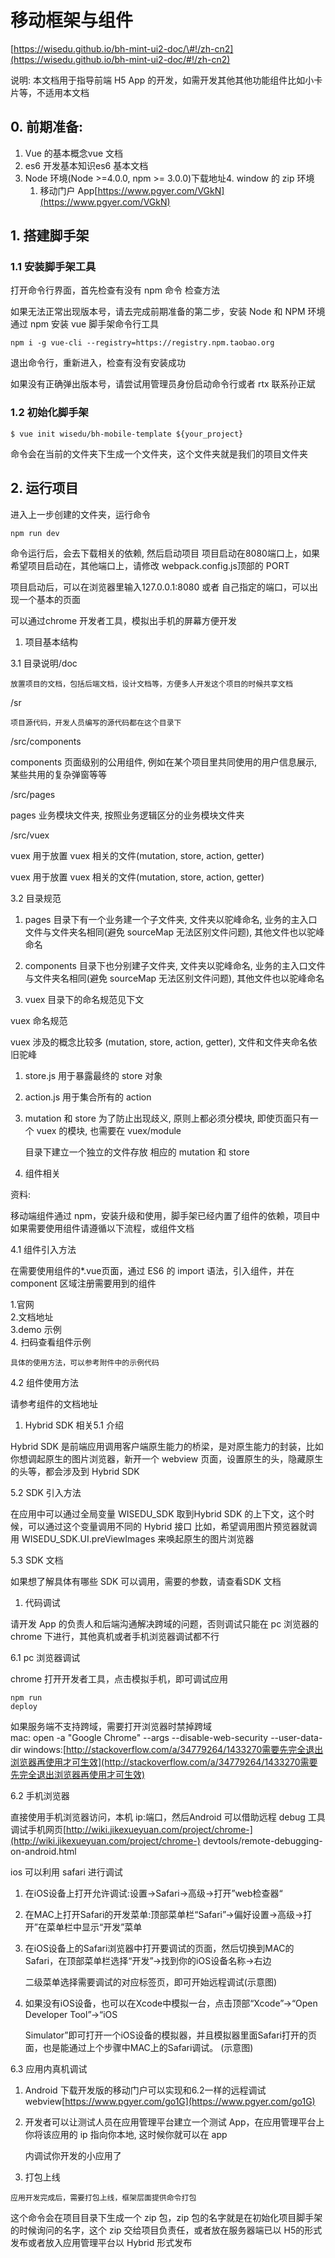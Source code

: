 # 移动框架与组件

[https://wisedu.github.io/bh-mint-ui2-doc/\#!/zh-cn2](https://wisedu.github.io/bh-mint-ui2-doc/#!/zh-cn2)

说明: 本文档用于指导前端 H5 App 的开发，如需开发其他其他功能组件比如小卡片等，不适用本文档

## 0. 前期准备:

1. Vue 的基本概念vue 文档  
2. es6 开发基本知识es6 基本文档  
3. Node 环境\(Node &gt;=4.0.0, npm &gt;= 3.0.0\)下载地址4. window 的 zip 环境  
   1. 移动门户 App[https://www.pgyer.com/VGkN](https://www.pgyer.com/VGkN)

## 1. 搭建脚手架

### 1.1 安装脚手架工具

打开命令行界面，首先检查有没有 npm 命令 检查方法

如果无法正常出现版本号，请去完成前期准备的第二步，安装 Node 和 NPM 环境 通过 npm 安装 vue 脚手架命令行工具

```
npm i -g vue-cli --registry=https://registry.npm.taobao.org
```

退出命令行，重新进入，检查有没有安装成功

如果没有正确弹出版本号，请尝试用管理员身份启动命令行或者 rtx 联系孙正斌

### 1.2 初始化脚手架

```
$ vue init wisedu/bh-mobile-template ${your_project}
```

命令会在当前的文件夹下生成一个文件夹，这个文件夹就是我们的项目文件夹

## 2. 运行项目

进入上一步创建的文件夹，运行命令

```
npm run dev
```

命令运行后，会去下载相关的依赖, 然后启动项目 项目启动在8080端口上，如果希望项目启动在，其他端口上，请修改 webpack.config.js顶部的 PORT

项目启动后，可以在浏览器里输入127.0.0.1:8080 或者 自己指定的端口，可以出现一个基本的页面

可以通过chrome 开发者工具，模拟出手机的屏幕方便开发

1. 项目基本结构

3.1 目录说明/doc

```
放置项目的文档，包括后端文档，设计文档等，方便多人开发这个项目的时候共享文档
```

/sr

```
项目源代码，开发人员编写的源代码都在这个目录下
```

/src/components

components 页面级别的公用组件, 例如在某个项目里共同使用的用户信息展示, 某些共用的复杂弹窗等等

/src/pages

pages 业务模块文件夹, 按照业务逻辑区分的业务模块文件夹

/src/vuex

vuex 用于放置 vuex 相关的文件\(mutation, store, action, getter\)

vuex 用于放置 vuex 相关的文件\(mutation, store, action, getter\)

3.2 目录规范

1. pages 目录下有一个业务建一个子文件夹, 文件夹以驼峰命名, 业务的主入口文件与文件夹名相同\(避免 sourceMap 无法区别文件问题\), 其他文件也以驼峰命名

2. components 目录下也分别建子文件夹, 文件夹以驼峰命名, 业务的主入口文件与文件夹名相同\(避免 sourceMap 无法区别文件问题\), 其他文件也以驼峰命名

3. vuex 目录下的命名规范见下文

vuex 命名规范

vuex 涉及的概念比较多 \(mutation, store, action, getter\), 文件和文件夹命名依旧驼峰

1. store.js 用于暴露最终的 store 对象

2. action.js 用于集合所有的 action

3. mutation 和 store 为了防止出现歧义, 原则上都必须分模块, 即使页面只有一个 vuex 的模块, 也需要在 vuex/module

   目录下建立一个独立的文件存放 相应的 mutation 和 store

4. 组件相关

资料:

移动端组件通过 npm，安装升级和使用，脚手架已经内置了组件的依赖，项目中如果需要使用组件请遵循以下流程，或组件文档

4.1 组件引入方法

在需要使用组件的\*.vue页面，通过 ES6 的 import 语法，引入组件，并在 component 区域注册需要用到的组件

1.官网  
2.文档地址  
3.demo 示例  
4. 扫码查看组件示例

```
具体的使用方法，可以参考附件中的示例代码
```

4.2 组件使用方法

请参考组件的文档地址

1. Hybrid SDK 相关5.1 介绍

Hybrid SDK 是前端应用调用客户端原生能力的桥梁，是对原生能力的封装，比如你想调起原生的图片浏览器，新开一个 webview 页面，设置原生的头，隐藏原生的头等，都会涉及到 Hybrid SDK

5.2 SDK 引入方法

在应用中可以通过全局变量 WISEDU\_SDK 取到Hybrid SDK 的上下文，这个时候，可以通过这个变量调用不同的 Hybrid 接口 比如，希望调用图片预览器就调用 WISEDU\_SDK.UI.preViewImages 来唤起原生的图片浏览器

5.3 SDK 文档

如果想了解具体有哪些 SDK 可以调用，需要的参数，请查看SDK 文档

1. 代码调试

请开发 App 的负责人和后端沟通解决跨域的问题，否则调试只能在 pc 浏览器的 chrome 下进行，其他真机或者手机浏览器调试都不行

6.1 pc 浏览器调试

chrome 打开开发者工具，点击模拟手机，即可调试应用

```
npm run
deploy
```

如果服务端不支持跨域，需要打开浏览器时禁掉跨域  
 mac: open -a "Google Chrome" --args --disable-web-security --user-data-dir windows:[http://stackoverflow.com/a/34779264/1433270需要先完全退出浏览器再使用才可生效](http://stackoverflow.com/a/34779264/1433270需要先完全退出浏览器再使用才可生效)

6.2 手机浏览器

直接使用手机浏览器访问，本机 ip:端口，然后Android 可以借助远程 debug 工具调试手机网页[http://wiki.jikexueyuan.com/project/chrome-](http://wiki.jikexueyuan.com/project/chrome-) devtools/remote-debugging-on-android.html

ios 可以利用 safari 进行调试

1. 在iOS设备上打开允许调试:设置→Safari→高级→打开”web检查器“

2. 在MAC上打开Safari的开发菜单:顶部菜单栏“Safari”→偏好设置→高级→打开”在菜单栏中显示“开发”菜单

3. 在iOS设备上的Safari浏览器中打开要调试的页面，然后切换到MAC的Safari，在顶部菜单栏选择“开发”→找到你的iOS设备名称→右边

   二级菜单选择需要调试的对应标签页，即可开始远程调试\(示意图\)

4. 如果没有iOS设备，也可以在Xcode中模拟一台，点击顶部“Xcode”→“Open Developer Tool”→“iOS

   Simulator”即可打开一个iOS设备的模拟器，并且模拟器里面Safari打开的页面，也是能通过上个步骤中MAC上的Safari调试。 \(示意图\)

6.3 应用内真机调试

1. Android 下载开发版的移动门户可以实现和6.2一样的远程调试 webview[https://www.pgyer.com/go1G](https://www.pgyer.com/go1G)

2. 开发者可以让测试人员在应用管理平台建立一个测试 App，在应用管理平台上你将该应用的 ip 指向你本地, 这时候你就可以在 app

   内调试你开发的小应用了

3. 打包上线

```
应用开发完成后，需要打包上线，框架层面提供命令打包
```

这个命令会在项目目录下生成一个 zip 包，zip 包的名字就是在初始化项目脚手架的时候询问的名字，这个 zip 交给项目负责任，或者放在服务器端已以 H5的形式发布或者放入应用管理平台以 Hybrid 形式发布

